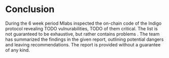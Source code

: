 # Conclusion

During the 6 week period Mlabs inspected the on-chain code of the Indigo protocol revealing TODO vulnurabilities, TODO of them critical. The list is not guaranteed to be exhaustive, but rather contains problems . The team has summarized the findings in the given report, outlining potential dangers and leaving recommendations.  The report is provided without a guarantee of any kind.